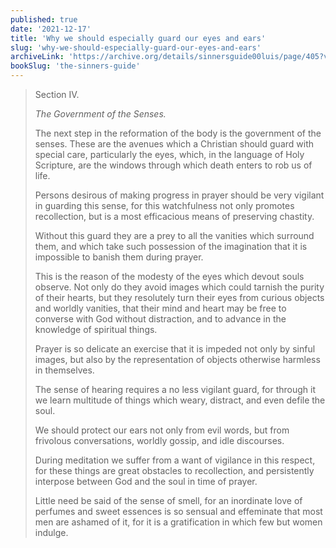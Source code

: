 ```yaml
---
published: true
date: '2021-12-17'
title: 'Why we should especially guard our eyes and ears'
slug: 'why-we-should-especially-guard-our-eyes-and-ears'
archiveLink: 'https://archive.org/details/sinnersguide00luis/page/405?view=theater'
bookSlug: 'the-sinners-guide'
---
```


> Section IV.
> 
> *The Government of the Senses.*
> 
> The next step in the reformation of the body is the government of the senses. These are the avenues which a Christian should guard with special care, particularly the eyes, which, in the language of Holy Scripture, are the windows through which death enters to rob us of life.
> 
> Persons desirous of making progress in prayer should be very vigilant in guarding this sense, for this watchfulness not only promotes recollection, but is a most efficacious means of preserving chastity.
> 
> Without this guard they are a prey to all the vanities which surround them, and which take such possession of the imagination that it is impossible to banish them during prayer.
> 
> This is the reason of the modesty of the eyes which devout souls observe. Not only do they avoid images which could tarnish the purity of their hearts, but they resolutely turn their eyes from curious objects and worldly vanities, that their mind and heart may be free to converse with God without distraction, and to advance in the knowledge of spiritual things.
> 
> Prayer is so delicate an exercise that it is impeded not only by sinful images, but also by the representation of objects otherwise harmless in themselves.
> 
> The sense of hearing requires a no less vigilant guard, for through it we learn multitude of things which weary, distract, and even defile the soul.
> 
> We should protect our ears not only from evil words, but from frivolous conversations, worldly gossip, and idle discourses.
> 
> During meditation we suffer from a want of vigilance in this respect, for these things are great obstacles to recollection, and persistently interpose between God and the soul in time of prayer.
> 
> Little need be said of the sense of smell, for an inordinate love of perfumes and sweet essences is so sensual and effeminate that most men are ashamed of it, for it is a gratification in which few but women indulge.